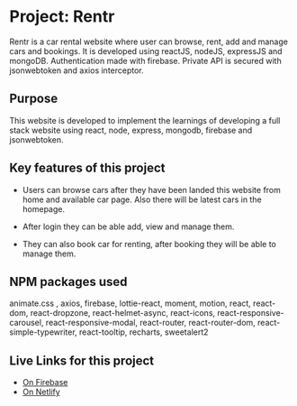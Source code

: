 # Project: Rentr
Rentr is a car rental website where user can browse, rent, add and manage cars and bookings. It is developed using reactJS, nodeJS, expressJS and mongoDB. Authentication made with firebase. Private API is secured with jsonwebtoken and axios interceptor.

## Purpose
This website is developed to implement the learnings of developing a full stack website using react, node, express, mongodb, firebase and jsonwebtoken.

## Key features of this project
-  Users can browse cars after they have been landed this website from home and available car page. Also there will be latest cars in the homepage.

-  After login they can be able add, view and manage them.

-  They can also book car for renting, after booking they will be able to manage them.

## NPM packages used
animate.css
, axios, firebase, lottie-react, moment, motion, react, react-dom, react-dropzone, react-helmet-async, react-icons, react-responsive-carousel, react-responsive-modal, react-router, react-router-dom, react-simple-typewriter, react-tooltip, recharts, sweetalert2
 ## Live Links for this project
- [On Firebase](https://rentr-ashky.web.app/)
- [On Netlify](https://rentr-ashis263.netlify.app/)
